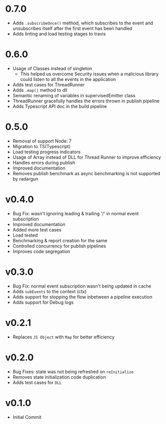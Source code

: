 # 0.7.0
* Adds `.subscribeOnce()` method, which subscribes to the event and unsubscribes itself after the first event has been handled
* Adds linting and load testing stages to travis

# 0.6.0
* Usage of Classes instead of singleton
  * This helped us overcome Security issues when a malicious library could listen to all the events in the application
* Adds test cases for ThreadRunner
* Adds `.map()` method to dll
* Semantic renaming of variables in supervisedEmitter class
* ThreadRunner gracefully handles the errors thrown in publish pipeline
* Adds Typescript API doc in the build pipeline

# 0.5.0
* Removal of support Node: 7
* Migration to TS(Typescript)
* Load testing progress indicators
* Usage of Array instead of DLL for Thread Runner to improve efficiency
* Handles errors during publish
* Improved documentation
* Removes publish benchmark as async benchmarking is not supported by radargun

# v0.4.0
* Bug Fix: wasn't ignoring leading & trailing '/' in normal event subscription
* Improved documentation
* Added more test cases
* Load tested
* Benchmarking & report creation for the same
* Controlled concurrency for publish pipelines
* Improves code segregation

# v0.3.0
* Bug Fix: normal event subscription wasn't being updated in cache
* Adds `subEvents` to the context (ctx)
* Adds support for stopping the flow inbetween a pipeline execution
* Adds support for Debug logs

# v0.2.1
* Replaces `JS Object` with `Map` for better efficiency

# v0.2.0
* Bug Fixes: state was not being refreshed on `reInitialize`
* Removes state initialization code duplication
* Adds test cases for `DLL`


# v0.1.0
* Initial Commit